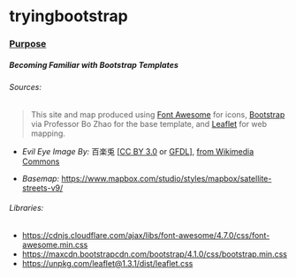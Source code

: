 # tryingbootstrap
### <u>Purpose</u>
##### Becoming Familiar with Bootstrap Templates


###### Sources:

> This site and map produced using [Font Awesome](https://fontawesome.com/) for icons, [Bootstrap](https://github.com/jakobzhao/geog4572/blob/master/lectures/lec10/template1.html) via Professor Bo Zhao for the base template, and [Leaflet](http://leafletjs.com/) for web mapping.


* <i>Evil Eye Image By:</i> 百楽兎 [<a href="https://creativecommons.org/licenses/by/3.0">CC BY 3.0</a> or <a href="http://www.gnu.org/copyleft/fdl.html">GFDL</a>], <a href="https://commons.wikimedia.org/wiki/File:Evil_Eye.svg">from Wikimedia Commons</a>

* <i>Basemap:</i> https://www.mapbox.com/studio/styles/mapbox/satellite-streets-v9/

###### Libraries:
* https://cdnjs.cloudflare.com/ajax/libs/font-awesome/4.7.0/css/font-awesome.min.css
* https://maxcdn.bootstrapcdn.com/bootstrap/4.1.0/css/bootstrap.min.css
* https://unpkg.com/leaflet@1.3.1/dist/leaflet.css

